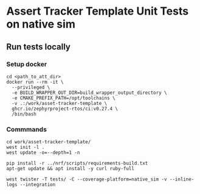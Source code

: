 # Assert Tracker Template Unit Tests on native sim

## Run tests locally

### Setup docker
```shell
cd <path_to_att_dir>
docker run --rm -it \
  --privileged \
  -e BUILD_WRAPPER_OUT_DIR=build_wrapper_output_directory \
  -e CMAKE_PREFIX_PATH=/opt/toolchains \
  -v .:/work/asset-tracker-template \
  ghcr.io/zephyrproject-rtos/ci:v0.27.4 \
  /bin/bash
```

### Commmands
```shell
cd work/asset-tracker-template/
west init -l .
west update -o=--depth=1 -n

pip install -r ../nrf/scripts/requirements-build.txt
apt-get update && apt install -y curl ruby-full

west twister -T tests/ -C --coverage-platform=native_sim -v --inline-logs --integration
```
